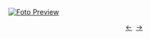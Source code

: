 [![Foto Preview](preview/project-8.avif)](https://DominicNikolai.github.io/project-8)

<div align="center" style="display: flex; justify-content: center;">
  <a  href="https://github.com/DominicNikolai/project-7" target="_blank">&#8592;</a>
  &nbsp;&nbsp;
  <a  href="https://github.com/DominicNikolai/project-9" target="_blank">&#8594;</a>
</div>
